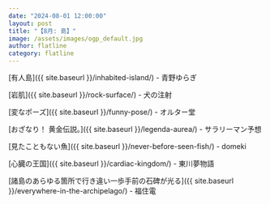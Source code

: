 ```yaml
---
date: "2024-08-01 12:00:00"
layout: post
title: "【8月: 島】"
image: /assets/images/ogp_default.jpg
author: flatline
category: flatline
---
```


[有人島]({{ site.baseurl }}/inhabited-island/) - 青野ゆらぎ

[岩肌]({{ site.baseurl }}/rock-surface/) - 犬の注射

[変なポーズ]({{ site.baseurl }}/funny-pose/) - オルター堂

[おざなり！ 黄金伝説。]({{ site.baseurl }}/legenda-aurea/) - サラリーマン予想

[見たこともない魚]({{ site.baseurl }}/never-before-seen-fish/) - domeki

[心臓の王国]({{ site.baseurl }}/cardiac-kingdom/) - 東川夢物語

[諸島のあらゆる箇所で行き違い一歩手前の石碑が光る]({{ site.baseurl }}/everywhere-in-the-archipelago/) - 福住電
